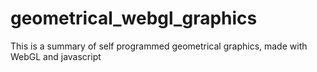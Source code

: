 # geometrical_webgl_graphics
This is a summary of self programmed geometrical graphics, made with WebGL and javascript
